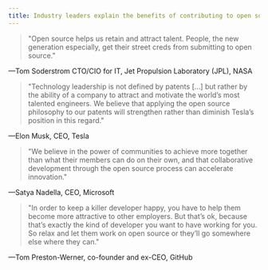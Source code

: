 ```yaml
---
title: Industry leaders explain the benefits of contributing to open source
---
```


> "Open source helps us retain and attract talent.
People, the new generation especially,
get their street creds from submitting to open source."

—Tom Soderstrom CTO/CIO for IT, Jet Propulsion Laboratory (JPL), NASA

> "Technology leadership is not defined by patents […]
but rather by the ability of a company to attract and motivate the world’s most talented engineers.
We believe that applying the open source philosophy to our patents
will strengthen rather than diminish Tesla’s position in this regard."

—Elon Musk, CEO, Tesla

> "We believe in the power of communities
to achieve more together than what their members can do on their own,
and that collaborative development through the open source process can accelerate innovation."

—Satya Nadella, CEO, Microsoft

> "In order to keep a killer developer happy,
you have to help them become more attractive to other employers.
But that’s ok, because that’s exactly the kind of developer you want to have working for you.
So relax and let them work on open source or they’ll go somewhere else where they can."

—Tom Preston-Werner, co-founder and ex-CEO, GitHub
